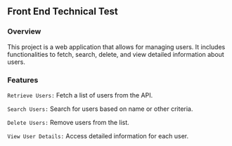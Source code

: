 ## Front End Technical Test 

### Overview

This project is a web application that allows for managing users. It includes functionalities to fetch, search, delete, and view detailed information about users.

### Features

`Retrieve Users:` Fetch a list of users from the API.

`Search Users:` Search for users based on name or other criteria.

`Delete Users:` Remove users from the list.

`View User Details:` Access detailed information for each user.
